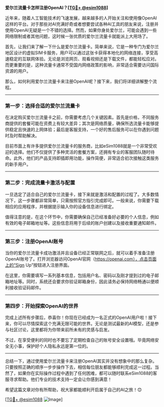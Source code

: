 **爱尔兰流量卡怎样注册OpenAI？[[TG💪+ @esim1088](https://t.me/s/esim1088)]**

近年来，随着人工智能技术的飞速发展，越来越多的人开始关注和使用像OpenAI这样的平台。对于那些对AI充满好奇或者想要尝试各种AI工具的朋友来说，注册并使用OpenAI无疑是一个不错的选择。然而，如果你身处爱尔兰，可能会遇到一些网络限制或者其他问题，这时候一张优质的爱尔兰流量卡就能派上大用场了。

首先，让我们来了解一下什么是爱尔兰流量卡。简单来说，它是一种专门为爱尔兰地区设计的虚拟SIM卡服务，用户可以通过这张卡获得本地化的网络连接，享受高速稳定的互联网体验。无论是浏览网页、观看视频还是下载文件，都能轻松应对。而更重要的是，这种流量卡通常不受国内网络政策的影响，非常适合需要访问国际资源的用户。

那么，如何利用爱尔兰流量卡来注册OpenAI呢？接下来，我们将详细讲解整个流程。

---

### 第一步：选择合适的爱尔兰流量卡

在决定购买爱尔兰流量卡之前，你需要考虑几个关键因素。首先是价格，不同服务商提供的套餐可能在资费上有较大差异；其次是网络质量，确保所选流量卡能够提供稳定且快速的上网体验；最后是客服支持，一个好的售后服务可以在你遇到问题时及时帮助解决。

目前市面上有许多提供爱尔兰流量卡的服务商，比如eSim1088就是一个非常受欢迎的选择。他们不仅提供了多种灵活的套餐方案，还拥有专业的客服团队随时待命。此外，他们的产品支持即插即用功能，操作简便，非常适合初次接触这类服务的新手用户。

---

### 第二步：完成流量卡激活与配置

一旦选定了适合自己的爱尔兰流量卡，接下来就是激活和配置的过程了。大多数情况下，这一步骤都非常简单，只需按照官方指引完成即可。一般来说，你需要下载相应的应用程序，并根据提示输入你的设备信息进行绑定。

值得注意的是，在这个环节中，你需要确保自己已经准备好必要的个人信息，例如有效的电子邮箱地址等。这些信息将用于后续的账户创建以及接收重要通知邮件。

---

### 第三步：注册OpenAI账号

当你的爱尔兰流量卡成功激活并且设备已经正常联网之后，就可以着手准备注册OpenAI账号了。打开浏览器访问OpenAI官网（https://openai.com），点击页面上的“Sign Up”按钮进入注册界面。

在这里，你需要填写一系列基本信息，包括用户名、密码以及刚才提到过的电子邮箱地址等。同时，系统还会要求你验证邮箱身份，因此请务必保持网络畅通以便顺利接收验证码邮件。

---

### 第四步：开始探索OpenAI的世界

完成上述所有步骤后，恭喜你！你现在已经成为一名正式的OpenAI用户啦！接下来，你可以尽情探索这个充满无限可能的世界。无论是测试最新的AI模型，还是参与社区讨论，这里都将为你带来前所未有的灵感与启发。

不过，在享受便利的同时也不要忘了定期检查自己的账号安全设置哦。毕竟网络安全无小事，保护好个人隐私永远是第一位的。

---

总结一下，通过使用爱尔兰流量卡来注册OpenAI其实并没有想象中的那么复杂。只要按照正确的顺序一步步操作下去，相信每位朋友都能够顺利完成这一过程。当然了，如果你在实际操作过程中遇到了任何困难，都可以随时联系eSim1088的客服寻求帮助。他们专业的技术支持一定会让你感到满意！

希望这篇文章对你有所帮助，祝大家都能顺利开启属于自己的AI之旅！😊

[[TG💪+ @esim1088](https://t.me/s/esim1088) ![Image](https://i.postimg.cc/4NQfJmqS/Snipaste-2025-05-13-00-14-12.png)]